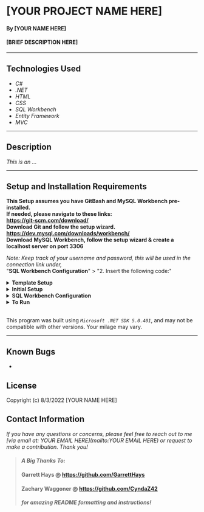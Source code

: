 # [YOUR PROJECT NAME HERE]

#### By  [YOUR NAME HERE]

#### [BRIEF DESCRIPTION HERE]  

---


## Technologies Used

* _C#_
* _.NET_
* _HTML_
* _CSS_
* _SQL Workbench_
* _Entity Framework_
* _MVC_

---
## Description

_This is an ..._

---
## Setup and Installation Requirements
**This Setup assumes you have GitBash and MySQL Workbench pre-installed.   
If needed, please navigate to these links:  
https://git-scm.com/download/  
Download Git and follow the setup wizard.  
https://dev.mysql.com/downloads/workbench/  
Download MySQL Workbench, follow the setup wizard & create a localhost server on port 3306**


*Note: Keep track of your username and password, this will be used in the connection link under,*  
"**SQL Workbench Configuration**" > "2. Insert the following code:"

<details>
<summary><strong>Template Setup</strong></summary>
<ol>
<li>Navigate to https://github.com/SandraT22/MvcTemplate.Solution
<li>Open a terminal and navigate to your Desktop with <strong>cd</strong> command
<li>Run,   
<strong>$ git clone https://github.com/SandraT22/MvcTemplate.Solution.git</strong>
<li>Be sure to rename everything so that it matches your project!
<br>
</details>

<details>
<summary><strong>Initial Setup</strong></summary>
<ol>
<li>Copy the git repository url: [YOUR GITHUB PROJECT LINK HERE]
<li>Open a terminal and navigate to your Desktop with <strong>cd</strong> command
<li>Run,   
<strong>$ git clone [YOUR GITHUB PROJECT LINK HERE]</strong>
<li>In the terminal, navigate into the root directory of the cloned project folder "[YOUR REPO NAME HERE]".
<li>Navigate to the projects root directory, "[YOUR MAIN PROJECT DIRECTORY NAME HERE]".
<li>Move onto "SQL Workbench Configuration" instructions below to build the necessary database.
<br>
</details>

<details>
<summary><strong>SQL Workbench Configuration</strong></summary>
<ol>
<li>Create an appsetting.json file in the "[YOUR MAIN PROJECT DIRECTORY NAME HERE]" directory  
   <pre>[YOUR REPO NAME HERE]
   └── [YOUR MAIN PROJECT DIRECTORY NAME HERE]
    └── appsetting.json</pre>
<li> Insert the following code: <br>

<pre>{
  "ConnectionStrings": {
    "DefaultConnection": "Server=localhost;Port=3306;database=fan_treat;uid=[YOUR-USERNAME-HERE];pwd=[YOUR-PASSWORD-HERE];"
  }
}</pre>
<small>*Note: you must include your password in the code block section labeled "YOUR-PASSWORD-HERE".</small><br>
<small>**Note: you must include your username in the code block section labeled "YOUR-USERNAME-HERE".</small><br>
<small>***Note: if you plan to push this cloned project to a public-facing repository, remember to add the appsettings.json file to your .gitignore before doing so.</small>

<li>In root directory of project folder "[YOUR MAIN PROJECT DIRECTORY NAME HERE]", run  
<strong>$ dotnet ef migrations add restoreDatabase</strong>
<li>Then run <strong>$ dotnet ef database update</strong>

<ol> 
  <li>Open SQL Workbench.
  <li>Navigate to "[PROJECT SCHEMA NAME HERE]" schema.
  <li>Click the drop down, select "Tables" drop down.
  <li>Verify the tables, you should see <strong>[TABLE NAME HERE]</strong>, <strong>[TABLE NAME HERE]</strong>, <strong>[TABLE NAME HERE]</strong>, <strong>[TABLE NAME HERE]</strong>, & <strong>[TABLE NAME HERE]</strong>.
  
</details>

<details>
<summary><strong>To Run</strong></summary>
Navigate to:  
   <pre>[YOUR REPO NAME HERE]
   └── <strong>[YOUR MAIN PROJECT DIRECTORY NAME HERE]</strong></pre>

Run ```$ dotnet restore``` in the terminal.<br>
Run ```$ dotnet run``` in the terminal.
</details>
<br>

This program was built using *`Microsoft .NET SDK 5.0.401`*, and may not be compatible with other versions. Your milage may vary.

---
## Known Bugs

* 

## License



Copyright (c) 8/3/2022 [YOUR NAME HERE] 

## Contact Information
_If you have any questions or concerns, please feel free to reach out to me [via email at: YOUR EMAIL HERE](mailto:YOUR EMAIL HERE) or request to make a contribution. Thank you!_ 



>#### _**A Big Thanks To:**_ 
>#### **Garrett Hays @ https://github.com/GarrettHays**    
>#### **Zachary Waggoner @ https://github.com/CyndaZ42**  
>#### _**for amazing README formatting and instructions!**_ 